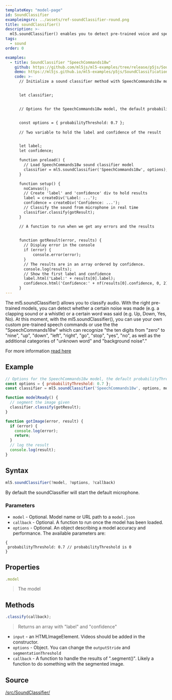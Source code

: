 ```yaml
---
templateKey: "model-page"
id: SoundClassifier
exampleimgsrc: ../assets/ref-soundClassifier-round.png
title: soundClassifier()
description: >- 
  ml5.soundClassifier() enables you to detect pre-trained voice and speech commands 
tags:
  - sound
order: 0

examples:
  - title: SoundClassifier "SpeechCommands18w"
    github: https://github.com/ml5js/ml5-examples/tree/release/p5js/SoundClassification/SoundClassification_speechcommand
    demo: https://ml5js.github.io/ml5-examples/p5js/SoundClassification/SoundClassification_speechcommand/
    code: >-
      // Initialize a sound classifier method with SpeechCommands18w model. A callback needs to be passed.


      let classifier;


      // Options for the SpeechCommands18w model, the default probabilityThreshold is 0


      const options = { probabilityThreshold: 0.7 };
      
      // Two variable to hold the label and confidence of the result


      let label;
      let confidence;

      function preload() {
        // Load SpeechCommands18w sound classifier model
        classifier = ml5.soundClassifier('SpeechCommands18w', options);
      }

      function setup() {
        noCanvas();
        // Create 'label' and 'confidence' div to hold results
        label = createDiv('Label: ...');
        confidence = createDiv('Confidence: ...');
        // Classify the sound from microphone in real time
        classifier.classify(gotResult);
      }

      // A function to run when we get any errors and the results

      
      function gotResult(error, results) {
        // Display error in the console
        if (error) {
            console.error(error);
        }
        // The results are in an array ordered by confidence.
        console.log(results);
        // Show the first label and confidence
        label.html('Label:' + results[0].label);
        confidence.html('Confidence:' + nf(results[0].confidence, 0, 2)); // Round the confidence to 0.01
      }
---
```


The ml5.soundClassifier() allows you to classify audio. With the right pre-trained models, you can detect whether a certain noise was made (e.g. a clapping sound or a whistle) or a certain word was said (e.g. Up, Down, Yes, No). At this moment, with the ml5.soundClassifier(), you can use your own custom pre-trained speech commands or use the the "SpeechCommands18w" which can recognize "the ten digits from "zero" to "nine", "up", "down", "left", "right", "go", "stop", "yes", "no", as well as the additional categories of "unknown word" and "background noise"."


For more information [read here](https://github.com/tensorflow/tfjs-models/tree/master/speech-commands)

## Example

```javascript
// Options for the SpeechCommands18w model, the default probabilityThreshold is 0
const options = { probabilityThreshold: 0.7 };
const classifier = ml5.soundClassifier('SpeechCommands18w', options, modelReady);

function modelReady() {
  // segment the image given
  classifier.classify(gotResult);
}

function gotImage(error, result) {
  if (error) {
    console.log(error);
    return;
  }
  // log the result
  console.log(result);
}

```

## Syntax

```javascript
ml5.soundClassifier(?model, ?options, ?callback)
```

By default the soundClassifier will start the default microphone.

### Parameters

- `model` - Optional. Model name or URL path to a `model.json`
- `callback` - Optional. A function to run once the model has been loaded.
- `options` - Optional. An object describing a model accuracy and performance. The available parameters are:

```
{
 probabilityThreshold: 0.7 // probabilityThreshold is 0
}
```

## Properties

```javascript
.model
```

> The model 

## Methods

```javascript
.classify(callback);
```

> Returns an array with "label" and "confidence"

- `input` - an HTMLImageElement. Videos should be added in the constructor.
- `options` - Object. You can change the `outputStride` and `segmentationThreshold`
- `callback` - A function to handle the results of ".segment()". Likely a function to do something with the segmented image.


## Source

[/src/SoundClassifier/](https://github.com/ml5js/ml5-library/tree/release/src/SoundClassifier)
